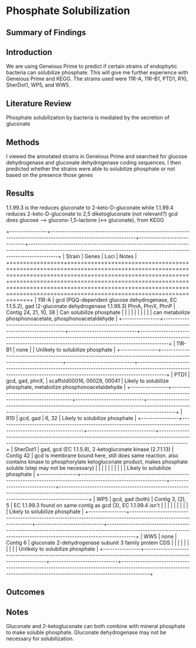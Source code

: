 # Phosphate Solubilization

## Summary of Findings

## Introduction

We are using Geneious Prime to predict if certain strains of endophytic bacteria can solubilize phosphate. This will give me further experience with Geneious Prime and KEGG. The strains used were 11R-A, 11R-B1, PTD1, R10, SherDot1, WP5, and WW5.

## Literature Review

Phosphate solubilization by bacteria is mediated by the secretion of gluconate

## Methods

I viewed the annotated strains in Geneious Prime and searched for glucose dehydrogenase and gluconate dehydrogenase coding sequences. I then predicted whether the strains were able to solubilize phosphate or not based on the presence those genes

## Results

1.1.99.3 is the reduces gluconate to 2-keto-D-gluconate while 1.1.99.4 reduces 2-keto-D-gluconate to 2,5 diketogluconate (not relevant?) gcd does glucose --\> glucono-1,5-lactone (\<-\> gluconate), from KEGG

+----------------+------------------------------------------------------------------------------------------------------------------+-----------------------------+------------------------------------------------------------------------------------------------------------------------------------------------------------------------+
| Strain         | Genes                                                                                                            | Loci                        | Notes                                                                                                                                                                  |
+================+==================================================================================================================+=============================+========================================================================================================================================================================+
| 11R-A          | gcd (PQQ-dependent glucose dehydrogenase, EC 1.1.5.2), gad (2-gluconate dehydrogenase 1.1.99.3) PhnA, PhnX, PhnP | Contig 24, 21, 10, 38       | Can solubilize phosphate                                                                                                                                               |
|                |                                                                                                                  |                             |                                                                                                                                                                        |
|                |                                                                                                                  |                             | can metabolize phosphonoacetate, phosphonoacetaldehyde                                                                                                                 |
+----------------+------------------------------------------------------------------------------------------------------------------+-----------------------------+------------------------------------------------------------------------------------------------------------------------------------------------------------------------+
| 11R-B1         | none                                                                                                             |                             | Unlikely to solubilize phosphate                                                                                                                                       |
+----------------+------------------------------------------------------------------------------------------------------------------+-----------------------------+------------------------------------------------------------------------------------------------------------------------------------------------------------------------+
| PTD1           | gcd, gad, phnX,                                                                                                  | scaffold00016, 00029, 00041 | Likely to solubilize phosphate, metabolize phosphonoacetaldehyde                                                                                                       |
+----------------+------------------------------------------------------------------------------------------------------------------+-----------------------------+------------------------------------------------------------------------------------------------------------------------------------------------------------------------+
| R10            | gcd, gad                                                                                                         | 6, 32                       | Likely to solubilize phosphate                                                                                                                                         |
+----------------+------------------------------------------------------------------------------------------------------------------+-----------------------------+------------------------------------------------------------------------------------------------------------------------------------------------------------------------+
| SherDot1       | gad, gcd (EC 1.1.5.9), 2-ketogluconate kinase (2.7.1.13)                                                         | Contig 42                   | gcd is membrane bound here, still does same reaction. also contains kinase to phosphorylate ketogluconate product, makes phosphate soluble (step may not be necessary) |
|                |                                                                                                                  |                             |                                                                                                                                                                        |
|                |                                                                                                                  |                             | Likely to solubilize phosphate                                                                                                                                         |
+----------------+------------------------------------------------------------------------------------------------------------------+-----------------------------+------------------------------------------------------------------------------------------------------------------------------------------------------------------------+
| WP5            | gcd, gad (both)                                                                                                  | Contig 3, (2), 5            | EC 1.1.99.3 found on same contig as gcd (3), EC 1.1.99.4 isn't                                                                                                         |
|                |                                                                                                                  |                             |                                                                                                                                                                        |
|                |                                                                                                                  |                             | Likely to solubilize phosphate                                                                                                                                         |
+----------------+------------------------------------------------------------------------------------------------------------------+-----------------------------+------------------------------------------------------------------------------------------------------------------------------------------------------------------------+
| WW5            | none                                                                                                             | Contig 6                    | gluconate 2-dehydrogenase subunit 3 family protein CDS                                                                                                                 |
|                |                                                                                                                  |                             |                                                                                                                                                                        |
|                |                                                                                                                  |                             | Unlikely to solubilize phosphate                                                                                                                                       |
+----------------+------------------------------------------------------------------------------------------------------------------+-----------------------------+------------------------------------------------------------------------------------------------------------------------------------------------------------------------+

## Outcomes

## Notes

Gluconate and 2-ketogluconate can both combine with mineral phosphate to make soluble phosphate. Gluconate dehydrogenase may not be necessary for solubilization.
